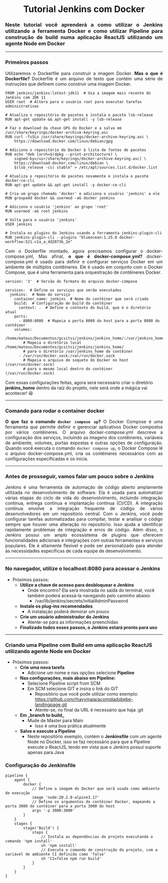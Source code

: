 <h1 align='center'>Tutorial Jenkins com Docker</h1>

<h3 align='justify'>Neste tutorial você aprenderá a como utilizar o Jenkins utilizando a ferramenta Docker e como utilizar Pipeline para construção de build numa aplicação ReactJS utilizando um agente Node em Docker</h3>

------------

<h3>Primeiros passos</h3>

<p align='justify'>Utilizaremos o Dockerfile para construir a imagem Docker. <strong>Mas o que é Dockerfile? </strong>Dockerfile é um arquivo de texto que contém uma série de instruções que definem como construir uma imagem Docker.</p>

    FROM jenkins/jenkins:latest-jdk11  # Usa a imagem mais recente do Jenkins com JDK 11
    USER root  # Altera para o usuário root para executar tarefas administrativas
    
    # Atualiza o repositório de pacotes e instala o pacote lsb-release
    RUN apt-get update && apt-get install -y lsb-release
    
    # Faz o download da chave GPG do Docker e a salva em /usr/share/keyrings/docker-archive-keyring.asc
    RUN curl -fsSLo /usr/share/keyrings/docker-archive-keyring.asc \
        https://download.docker.com/linux/debian/gpg
    
    # Adiciona o repositório do Docker à lista de fontes de pacotes
    RUN echo "deb [arch=$(dpkg --print-architecture) \
        signed-by=/usr/share/keyrings/docker-archive-keyring.asc] \
        https://download.docker.com/linux/debian \
        $(lsb_release -cs) stable" > /etc/apt/sources.list.d/docker.list
    
    # Atualiza o repositório de pacotes novamente e instala o pacote docker-ce-cli
    RUN apt-get update && apt-get install -y docker-ce-cli
    
    # Cria um grupo chamado 'docker' e adiciona o usuário 'jenkins' a ele
    RUN groupadd docker && usermod -aG docker jenkins
    
    # Adiciona o usuário 'jenkins' ao grupo 'root'
    RUN usermod -aG root jenkins
    
    # Volta para o usuário 'jenkins'
    USER jenkins
    
    # Instala os plugins do Jenkins usando a ferramenta jenkins-plugin-cli
    RUN jenkins-plugin-cli --plugins "blueocean:1.25.8 docker-workflow:521.v1a_a_dd2073b_2e"

<p align='justify'>Com o Dockerfile montado, agora precisamos configurar o docker-compose.yml, Mas afinal, <strong>o que é docker-compose.yml?</strong> docker-compose.yml é usado para definir e configurar serviços Docker em um ambiente de múltiplos contêineres. Ele é usado em conjunto com o Docker Compose, que é uma ferramenta para orquestração de contêineres Docker.</p>

    version: '3'  # Versão do formato do arquivo docker-compose
    
    services:  # Define os serviços que serão executados
      jenkins:  # Nome do serviço
        container_name: jenkins  # Nome do contêiner que será criado
        build:  # Configuração de build do contêiner
          context: .  # Define o contexto do build, que é o diretório atual
        ports:
          - 8080:8080  # Mapeia a porta 8080 do host para a porta 8080 do contêiner
        volumes:
          - /home/mateus/Documentos/gcsitsi/jenkins/jenkins_home/:/var/jenkins_home
            # Mapeia o diretório local /home/mateus/Documentos/gcsitsi/jenkins/jenkins_home/
            # para o diretório /var/jenkins_home do contêiner
          - /var/run/docker.sock:/var/run/docker.sock
            # Mapeia o arquivo de soquete do Docker no host (/var/run/docker.sock)
            # para o mesmo local dentro do contêiner (/var/run/docker.sock)

<p>Com essas configurações feitas, agora será necessário criar o diretório <strong>jenkins_home</strong> dentro da raíz do projeto, nele será onde a mágica vai acontecer! 😆 </p>

------------  

<h3>Comando para rodar o container docker</h3>
<p align='justify'><strong>O que faz o comando <code>docker compose up</code>?</strong> O Docker Compose é uma ferramenta que permite definir e gerenciar aplicativos Docker compostos por vários contêineres. O arquivo docker-compose.yml descreve a configuração dos serviços, incluindo as imagens dos contêineres, variáveis de ambiente, volumes, portas expostas e outras opções de configuração. Quando você executa o comando <code>docker compose up</code>, o Docker Compose lê o arquivo docker-compose.yml, cria os contêineres necessários com as configurações especificadas e os inicia.</p>    

------------  

<h3> Antes de prosseguir, vamos falar um pouco sobre o Jenkins</h3>
<p align='justify'>Jenkins é uma ferramenta de automação de código aberto amplamente utilizada no desenvolvimento de software. Ela é usada para automatizar várias etapas do ciclo de vida do desenvolvimento, incluindo integração contínua, entrega contínua e implantação contínua (CI/CD). A integração contínua envolve a integração frequente de código de vários desenvolvedores em um repositório central. Com o Jenkins, você pode configurar tarefas automatizadas para compilar, testar e analisar o código sempre que houver uma alteração no repositório. Isso ajuda a identificar rapidamente problemas de integração e erros de código. Além disso, o Jenkins possui um amplo ecossistema de plugins que oferecem funcionalidades adicionais e integrações com outras ferramentas e serviços populares. Ele é altamente flexível e pode ser personalizado para atender às necessidades específicas de cada equipe de desenvolvimento.</p>   

------------

<h3>No navegador, utilize o localhost:8080 para acessar o Jenkins</h3>  

- Próximos passos:
  - **Utilize a chave de acesso para desbloquear o Jenkins**
    - Onde encontro? Ela será mostrada no saída do terminal, você também poderá acessá-la navegando pelo caminho abaixo:
      - /var/lib/jenkins/secrets/initialAdminPassword
  - **Instale os plug-ins recomendados**
    - A instalação poderá demorar um pouco
  - **Crie um usuário administrador do Jenkins**
    - Atente-se para as informações preenchidas
  - **Finalizado todos esses passos, o Jenkins estará pronto para uso**

------------

<h3>Criando uma Pipeline com Build em uma aplicação ReactJS utilizando agente Node em Docker</h3>

- Próximos passos:
  - **Crie uma nova tarefa**
    - Adicione um nome e nas opções selecione **Pipeline**
  - **Nas configurações, mais abaixo em Pipeline:**
    - Selecione Pipeline script from SCM
    - Em SCM selecione GIT e insira o link do GIT
      - Repositório que você pode utilizar como exemplo: https://github.com/rhavymaia/acomidadobebe-landingpage.git
      - Atente-se, no final da URL é necessário que haja .git
  - **Em \_branch to build\_**
    - Mude de Master para Main
      - Isso é uma boa prática atualmente
  - **Salve e execute a Pipeline**
    - Neste repositório exemplo, contém o **Jenkinsfile** com um agente Node no Docker, isso se faz necessário para que a Pipeline execute o ReactJS, tendo em vista que o Jenkins possuí suporte apenas para Java

<h3>Configuração do Jenkinsfile</h3>

    pipeline {
        agent {
            docker {            
                // Define a imagem do Docker que será usada como ambiente de execução
                image 'node:20.2.0-alpine3.17'
                // Define os argumentos do contêiner Docker, mapeando a porta 3000 do contêiner para a porta 3000 do host
                args '-p 3000:3000' 
            }
        }
        stages {
            stage('Build') { 
                steps {
                    // Instala as dependências do projeto executando o comando 'npm install'
                    sh 'npm install' 
                    // Executa o comando de construção do projeto, com a variável de ambiente CI definida como 'false'
                    sh 'CI=false npm run build'
                }
            }
        }
    }


